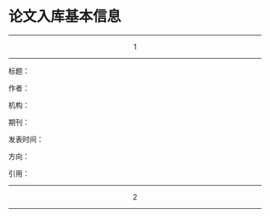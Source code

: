 # 论文入库基本信息

---
<center>1</center>

---

标题：

作者：

机构： 

期刊：

发表时间：

方向：

引用：

------

<center>2</center>

------